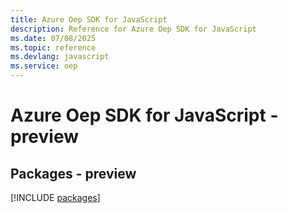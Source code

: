 ```yaml
---
title: Azure Oep SDK for JavaScript
description: Reference for Azure Oep SDK for JavaScript
ms.date: 07/08/2025
ms.topic: reference
ms.devlang: javascript
ms.service: oep
---
```

# Azure Oep SDK for JavaScript - preview
## Packages - preview
[!INCLUDE [packages](oep-index.md)]